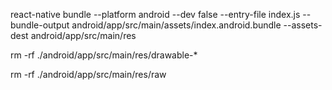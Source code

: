 react-native bundle --platform android --dev false --entry-file index.js --bundle-output android/app/src/main/assets/index.android.bundle --assets-dest android/app/src/main/res

rm -rf ./android/app/src/main/res/drawable-\*

rm -rf ./android/app/src/main/res/raw

